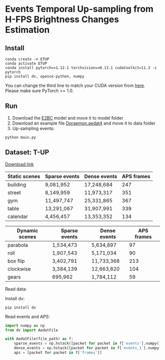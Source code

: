 # Events Temporal Up-sampling from H-FPS Brightness Changes Estimation

## Install
```
conda create -n ETUP
conda activate ETUP
conda install pytorch==1.12.1 torchvision==0.13.1 cudatoolkit=11.3 -c pytorch
pip install dv, opence-python, numpy
```
You can change the third line to match your CUDA version from [here](https://pytorch.org/get-started/locally/). Please make sure PyTorch >= 1.0.


## Run
1. Download the [E2BC](https://drive.google.com/file/d/1Ut-42xrJ38G55hQ52qrmSLxYkc_KwBFF/view?usp=share_link) model and move it to model folder
2. Download an example file [Doraemon.aedat4](https://drive.google.com/file/d/1Z0Iu9ZR8eq_8Sn9XoKeIgtFKonQuwWSQ/view?usp=share_link) and move it to data folder
3. Up-sampling events:
```
python main.py
```


## Dataset: T-UP

[Download link](https://drive.google.com/drive/folders/1l1LL6GvdxdaOD-OBfGpoWIUygPwthjX6?usp=share_link)

<table>
    <thead>
        <tr>
            <th>Static scenes</th>
            <th>Sparse events</th>
            <th>Dense events</th>
            <th>APS frames</th>
        </tr>
    </thead>
    <tbody>
        <tr>
            <td>building</td>
            <td>9,081,952</td>
            <td>17,248,684</td>
            <td>247</td>
        </tr>
        <tr>
            <td>street</td>
            <td>8,149,959</td>
            <td>11,973,317</td>
            <td>351</td>
        </tr>
        <tr>
            <td>gym</td>
            <td>11,497,747</td>
            <td>25,331,865</td>
            <td>367</td>
        </tr>
        <tr>
            <td>table</td>
            <td>13,291,067</td>
            <td>31,907,991</td>
            <td>339</td>
        </tr>
        <tr>
            <td>calendar</td>
            <td>4,456,457</td>
            <td>13,353,352</td>
            <td>134</td>
        </tr>
    </tbody>
</table>

<table>
    <thead>
        <tr>
            <th>Dynamic scenes</th>
            <th>Sparse events</th>
            <th>Dense events</th>
            <th>APS frames</th>
        </tr>
    </thead>
    <tbody>
        <tr>
            <td>parabola</td>
            <td>1,534,473</td>
            <td>5,634,897</td>
            <td>97</td>
        </tr>
        <tr>
            <td>roll</td>
            <td>1,907,543</td>
            <td>5,171,034</td>
            <td>90</td>
        </tr>
        <tr>
            <td>box flip</td>
            <td>3,402,791</td>
            <td>11,733,368</td>
            <td>213</td>
        </tr>
        <tr>
            <td>clockwise</td>
            <td>3,384,139</td>
            <td>12,663,820</td>
            <td>104</td>
        </tr>
        <tr>
            <td>gears</td>
            <td>695,962</td>
            <td>1,784,112</td>
            <td>59</td>
        </tr>
    </tbody>
</table>

Read data:


Install dv:
```
pip install dv
```

Read events and APS:
```python
import numpy as np
from dv import AedatFile

with AedatFile(file_path) as f:
    sparse_events = np.hstack([packet for packet in f['events'].numpy()])
    dense_events = np.hstack([packet for packet in f['events_1'].numpy()])
    aps = [packet for packet in f['frames']]


```
